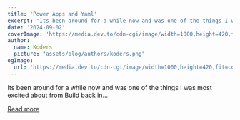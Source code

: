 ```yaml
---
title: 'Power Apps and Yaml'
excerpt: 'Its been around for a while now and was one of the things I was most excited about from Build back in...'
date: '2024-09-02'
coverImage: 'https://media.dev.to/cdn-cgi/image/width=1000,height=420,fit=cover,gravity=auto,format=auto/https%3A%2F%2Fdev-to-uploads.s3.amazonaws.com%2Fuploads%2Farticles%2Ffymp2rt9j5qk6xhnlyc3.png'
author:
  name: Koders
  picture: "assets/blog/authors/koders.png"
ogImage:
  url: 'https://media.dev.to/cdn-cgi/image/width=1000,height=420,fit=cover,gravity=auto,format=auto/https%3A%2F%2Fdev-to-uploads.s3.amazonaws.com%2Fuploads%2Farticles%2Ffymp2rt9j5qk6xhnlyc3.png'
---
```


Its been around for a while now and was one of the things I was most excited about from Build back in...

[Read more](https://dev.to/wyattdave/power-apps-and-yaml-5f3a)

